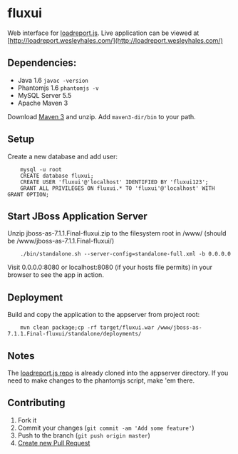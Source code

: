 fluxui
======
Web interface for [loadreport.js](https://github.com/wesleyhales/loadreport). Live application can be viewed at [http://loadreport.wesleyhales.com/](http://loadreport.wesleyhales.com/)

## Dependencies:

  * Java 1.6          `javac -version`
  * Phantomjs 1.6     `phantomjs -v`
  * MySQL Server 5.5
  * Apache Maven 3

Download [Maven 3](http://maven.apache.org/download.html) and unzip. Add `maven3-dir/bin` to your path.

## Setup
Create a new database and add user:

        mysql -u root
        CREATE database fluxui;
        CREATE USER 'fluxui'@'localhost' IDENTIFIED BY 'fluxui123';
        GRANT ALL PRIVILEGES ON fluxui.* TO 'fluxui'@'localhost' WITH GRANT OPTION;

## Start JBoss Application Server
Unzip jboss-as-7.1.1.Final-fluxui.zip to the filesystem root in /www/ (should be /www/jboss-as-7.1.1.Final-fluxui/)

        ./bin/standalone.sh --server-config=standalone-full.xml -b 0.0.0.0

Visit 0.0.0.0:8080 or localhost:8080 (if your hosts file permits) in your browser to see the app in action.

## Deployment
Build and copy the application to the appserver from project root:

        mvn clean package;cp -rf target/fluxui.war /www/jboss-as-7.1.1.Final-fluxui/standalone/deployments/

## Notes
The [loadreport.js repo](https://github.com/wesleyhales/loadreport) is already cloned into the appserver directory. If you need to make changes to the phantomjs script, make 'em there.

## Contributing

1. Fork it
2. Commit your changes (`git commit -am 'Add some feature'`)
3. Push to the branch (`git push origin master`)
4. [Create new Pull Request](https://github.com/fluxui/FluxServer-Java/pulls)